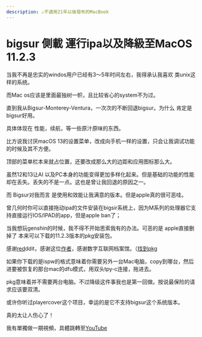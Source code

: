 ```yaml
---
description: ⚠️不適用21年以後發布的MacBook
---
```


# bigsur 側載 運行ipa以及降級至MacOS 11.2.3

当我不再是忠实的windos用户已经有3～5年时间左右，我得承认我喜欢 类unix这样的系统。

而Mac os应该是里面最独树一帜，且比较省心的system不为过。

直到我从Bigsur-Monterey-Ventura，一次次的不断回退bigsur。为什么 肯定是bigsur好用。

具体体现在 性能，续航，等一些原汁原味的东西。

比方说我讨厌macOS 13的设置菜单，改成向手机一样的设置，只会让我调试功能的时候及其不方便。

顶部的菜单栏本来就占位置，还要改成那么大的边距和应用图标那么大。

虽然12和13让AI 以及PC本身的功能变得更加多样化起来。但是基础的功能的性能却在丢失。丢失的不是一点。这也是曾让我回退的原因之一。

而 Bigsur对我而言 是使用和效能让我满意的版本。但是apple真的很可恶哇。

曾几何时你可以直接拖动ipa的文件安装在bigsir系统上，因为M系列的处理器它支持直接运行IOS/IPAD的app，但是apple ban了；

当我想玩genshin的时候，我不得不开始思索我有的办法。可恶的是 apple直接删掉了 本来可以下载的11.2.3版本的pkg安装包。

感谢[red](https://www.reddit.com/r/macsysadmin/comments/mqi5jm/a\_new\_way\_to\_download\_macos\_big\_sur\_full/)ddit，感谢这位[作者](https://mrmacintosh.com/macos-big-sur-full-installer-database-download-directly-from-apple/)，感谢数字互联网档案馆。（[找到pkg](https://archive.org/download/install-assistant-11.2.3\_202112)

如果你下载的是ispw的格式意味着你需要另外一台Mac电脑，copy到哪台，然后进要被恢复的那台mac的dfu模式，用双头tpy-c连接，拖进去。

pkg意味着并不需要两台电脑。不过降级这件事我也是第一回做。按说最保险的请求应该要双清。

或许你听过playercover这个项目，幸运的是它不支持bigsur这个系统版本。



真的太让人伤心了！

我有單獨做一期視頻，具體跳轉至[YouTube](https://youtu.be/TU6OtmZexAQ)
